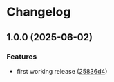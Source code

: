 # Changelog

## 1.0.0 (2025-06-02)


### Features

* first working release ([25836d4](https://github.com/a-chacon/oas_core/commit/25836d473c48f154a003872c2698d727dc38417c))


